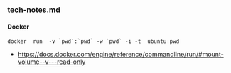 ### tech-notes.md

#### Docker

```
docker  run  -v `pwd`:`pwd` -w `pwd` -i -t  ubuntu pwd
```

- https://docs.docker.com/engine/reference/commandline/run/#mount-volume--v---read-only
